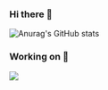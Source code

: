 ### Hi there 👋

<!--
**MonicaKim89/MonicaKim89** is a ✨ _special_ ✨ repository because its `README.md` (this file) appears on your GitHub profile.

Here are some ideas to get you started:

- 🔭 I’m currently working on ...
- 🌱 I’m currently learning ...
- 👯 I’m looking to collaborate on ...
- 🤔 I’m looking for help with ...
- 💬 Ask me about ...
- 📫 How to reach me: ...
- 😄 Pronouns: ...
- ⚡ Fun fact: ...
-->

![Anurag's GitHub stats](https://github-readme-stats.vercel.app/api?username=MonicaKim89&theme=tokyonight&show_icons=true)

### Working on 🤔
<img src="https://img.shields.io/badge/Python-3766AB?style=flat-square&logo=Python&logoColor=white"/></a>
